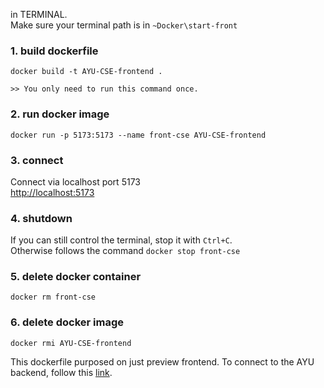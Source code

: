 in TERMINAL.<br>
Make sure your terminal path is in `~Docker\start-front`

### 1. build dockerfile
```
docker build -t AYU-CSE-frontend .
```
`>> You only need to run this command once.`

### 2. run docker image
```
docker run -p 5173:5173 --name front-cse AYU-CSE-frontend
```
### 3. connect
Connect via localhost port 5173<br>
[http://localhost:5173](http://localhost:5173)

### 4. shutdown
If you can still control the terminal, stop it with `Ctrl+C`.<br>
Otherwise follows the command `docker stop front-cse`

### 5. delete docker container
```
docker rm front-cse
```
### 6. delete docker image
```
docker rmi AYU-CSE-frontend
```
This dockerfile purposed on just preview frontend.
To connect to the AYU backend, follow this [link]().
